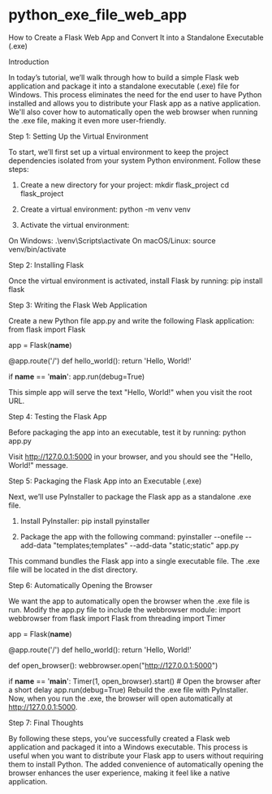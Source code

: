 # python_exe_file_web_app
How to Create a Flask Web App and Convert It into a Standalone Executable (.exe)

Introduction

In today’s tutorial, we’ll walk through how to build a simple Flask web application and package it into a standalone executable (.exe) file for Windows. This process eliminates the need for the end user to have Python installed and allows you to distribute your Flask app as a native application. We'll also cover how to automatically open the web browser when running the .exe file, making it even more user-friendly.

Step 1: Setting Up the Virtual Environment

To start, we’ll first set up a virtual environment to keep the project dependencies isolated from your system Python environment. Follow these steps:

1. Create a new directory for your project:
mkdir flask_project
cd flask_project


2. Create a virtual environment:
   python -m venv venv

3. Activate the virtual environment:

On Windows: .\venv\Scripts\activate
On macOS/Linux: source venv/bin/activate

Step 2: Installing Flask

Once the virtual environment is activated, install Flask by running:
pip install flask

Step 3: Writing the Flask Web Application

Create a new Python file app.py and write the following Flask application:
from flask import Flask

app = Flask(__name__)

@app.route('/')
def hello_world():
    return 'Hello, World!'

if __name__ == '__main__':
    app.run(debug=True)
    
This simple app will serve the text "Hello, World!" when you visit the root URL.

Step 4: Testing the Flask App

Before packaging the app into an executable, test it by running:
python app.py

Visit http://127.0.0.1:5000 in your browser, and you should see the "Hello, World!" message.

Step 5: Packaging the Flask App into an Executable (.exe)

Next, we’ll use PyInstaller to package the Flask app as a standalone .exe file.

1. Install PyInstaller:
pip install pyinstaller

2. Package the app with the following command:
pyinstaller --onefile --add-data "templates;templates" --add-data "static;static" app.py

This command bundles the Flask app into a single executable file. The .exe file will be located in the dist directory.

Step 6: Automatically Opening the Browser

We want the app to automatically open the browser when the .exe file is run. Modify the app.py file to include the webbrowser module:
import webbrowser
from flask import Flask
from threading import Timer

app = Flask(__name__)

@app.route('/')
def hello_world():
    return 'Hello, World!'

def open_browser():
    webbrowser.open("http://127.0.0.1:5000")

if __name__ == '__main__':
    Timer(1, open_browser).start()  # Open the browser after a short delay
    app.run(debug=True)
Rebuild the .exe file with PyInstaller. Now, when you run the .exe, the browser will open automatically at http://127.0.0.1:5000.

Step 7: Final Thoughts

By following these steps, you’ve successfully created a Flask web application and packaged it into a Windows executable. This process is useful when you want to distribute your Flask app to users without requiring them to install Python. The added convenience of automatically opening the browser enhances the user experience, making it feel like a native application.
